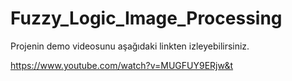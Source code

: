 # Fuzzy_Logic_Image_Processing

Projenin demo videosunu aşağıdaki linkten izleyebilirsiniz.

https://www.youtube.com/watch?v=MUGFUY9ERjw&t
